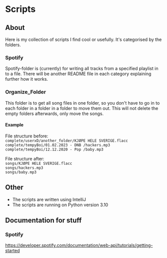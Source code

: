 # Scripts

## About

Here is my collection of scripts I find cool or usefully.
It's categorised by the folders.

### Spotify

Spotify-folder is (currently) for writing all tracks from a specified playlist
in to a file. There will be another README file in each category explaining further how it works.

### Organize_Folder

This folder is to get all song files in one folder, so you don't have to go in to each folder in a folder in a folder to
move them out. This will not delete the empty folders afterwards, only move the songs.

#### Example

File structure before: <br>
`complete/userxD/another_folder/KJØPE HELE SVERIGE.flacc` <br>
`complete/tempyBoi/01.02.2023 - DNB /hackers.mp3` <br>
`complete/tempyBoi/12.12.2020 - Pop /baby.mp3` <br>

File structure after: <br>
`songs/KJØPE HELE SVERIGE.flacc` <br>
`songs/hackers.mp3` <br>
`songs/baby.mp3` <br>

## Other

* The scripts are written using IntelliJ
* The scripts are running on Python version 3.10

## Documentation for stuff

### Spotify

https://developer.spotify.com/documentation/web-api/tutorials/getting-started